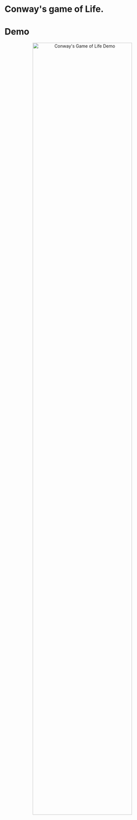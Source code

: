 # Conway's game of Life.

# Demo
<div style="text-align: center;">
  <a href="https://www.loom.com/share/7d02624fc6e94340921cc986b5aee711" target="_blank">
    <img src="https://www.loom.com/embed/7d02624fc6e94340921cc986b5aee711" alt="Conway's Game of Life Demo" style="width: 80%; max-width: 600px;"/>
  </a>
</div>


